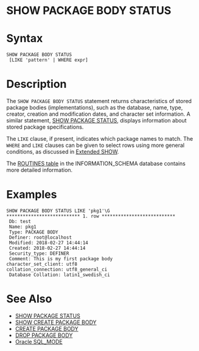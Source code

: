# SHOW PACKAGE BODY STATUS

#

# Syntax

```
SHOW PACKAGE BODY STATUS
 [LIKE 'pattern' | WHERE expr]
```

#

# Description

The `SHOW PACKAGE BODY STATUS` statement returns characteristics of stored package bodies (implementations), such as the database, name, type, creator, creation and modification dates, and character set information. A similar statement, [SHOW PACKAGE STATUS](show-package-status.md), displays information about stored package specifications.

The `LIKE` clause, if present, indicates which package names to match. The `WHERE` and `LIKE` clauses can be given to select rows using more general conditions, as discussed in [Extended SHOW](extended-show.md).

The [ROUTINES table](../system-tables/information-schema/information-schema-tables/information-schema-routines-table.md) in the INFORMATION_SCHEMA database contains more detailed information.

#

# Examples

```
SHOW PACKAGE BODY STATUS LIKE 'pkg1'\G
*************************** 1. row ***************************
 Db: test
 Name: pkg1
 Type: PACKAGE BODY
 Definer: root@localhost
 Modified: 2018-02-27 14:44:14
 Created: 2018-02-27 14:44:14
 Security_type: DEFINER
 Comment: This is my first package body
character_set_client: utf8
collation_connection: utf8_general_ci
 Database Collation: latin1_swedish_ci
```

#

# See Also

* [SHOW PACKAGE STATUS](show-package-status.md)
* [SHOW CREATE PACKAGE BODY](show-create-package-body.md)
* [CREATE PACKAGE BODY](../../data-definition/create/create-package-body.md)
* [DROP PACKAGE BODY](../../data-definition/drop/drop-package-body.md)
* [Oracle SQL_MODE](/en/sql_modeoracle-from-mariadb-103/)